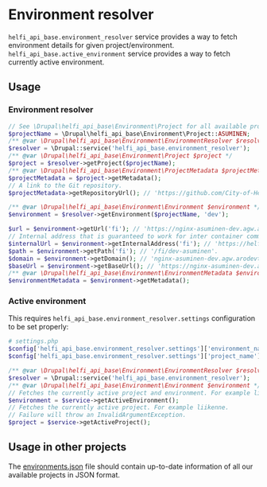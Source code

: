 # Environment resolver

`helfi_api_base.environment_resolver` service provides a way to fetch environment details for given project/environment.
`helfi_api_base.active_environment` service provides a way to fetch currently active environment.

## Usage

### Environment resolver
```php
// See \Drupal\helfi_api_base\Environment\Project for all available project constants.
$projectName = \Drupal\helfi_api_base\Environment\Project::ASUMINEN;
/** @var \Drupal\helfi_api_base\Environment\EnvironmentResolver $resolver */
$resolver = \Drupal::service('helfi_api_base.environment_resolver');
/** @var \Drupal\helfi_api_base\Environment\Project $project */
$project = $resolver->getProject($projectName);
/** @var \Drupal\helfi_api_base\Environment\ProjectMetadata $projectMetadata */
$projectMetadata = $project->getMetadata();
// A link to the Git repository.
$projectMetadata->getRepositoryUrl(); // 'https://github.com/City-of-Helsinki/drupal-helfi-asuminen'.

/** @var \Drupal\helfi_api_base\Environment\Environment $environment */
$environment = $resolver->getEnvironment($projectName, 'dev');

$url = $environment->getUrl('fi'); // 'https://nginx-asuminen-dev.agw.arodevtest.hel.fi/fi/dev-asuminen'.
// Internal address that is guaranteed to work for inter container communication (API requests for example).
$internalUrl = $environment->getInternalAddress('fi'); // 'https://helfi-asuminen.docker.so:8080/fi/asuminen'.
$path = $environment->getPath('fi'); // '/fi/dev-asuminen'.
$domain = $environment->getDomain(); // 'nginx-asuminen-dev.agw.arodevtest.hel.fi'.
$baseUrl = $environment->getBaseUrl(); // 'https://nginx-asuminen-dev.agw.arodevtest.hel.fi'
/** @var \Drupal\helfi_api_base\Environment\EnvironmentMetadata $environmentMetadata */
$environmentMetadata = $environment->getMetadata();
```

### Active environment

This requires `helfi_api_base.environment_resolver.settings` configuration to be set properly:

```php
# settings.php
$config['helfi_api_base.environment_resolver.settings']['environment_name'] = getenv('APP_ENV');
$config['helfi_api_base.environment_resolver.settings']['project_name'] = 'liikenne';
```

```php
/** @var \Drupal\helfi_api_base\Environment\EnvironmentResolver $resolver */
$resolver = \Drupal::service('helfi_api_base.environment_resolver');
/** @var \Drupal\helfi_api_base\Environment\Environment $environment */
// Fetches the currently active project and environment. For example liikenne dev.
$environment = $service->getActiveEnvironment();
// Fetches the currently active project. For example liikenne.
// Failure will throw an InvalidArgumentException.
$project = $service->getActiveProject();
```

## Usage in other projects

The [environments.json](/fixtures/environments.json) file should contain up-to-date information of all our available projects in JSON format.
